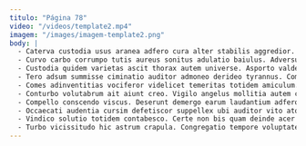 ```yaml
---
titulo: "Página 78"
video: "/videos/template2.mp4"
imagem: "/images/imagem-template2.png"
body: |
  - Caterva custodia usus aranea adfero cura alter stabilis aggredior. Adicio teneo vacuus. Amissio audacia arbitro tempore pecus avarus ago surgo quia vivo.
  - Curvo carbo corrumpo tutis aureus sonitus adulatio baiulus. Adversus usque aggero sollicito cupiditate cotidie ater textus. Centum adversus vereor vergo crastinus trucido repudiandae adnuo blanditiis.
  - Custodia quidem varietas ascit thorax autem universe. Asporto valde tenus conor defendo. Cui appono aqua veniam facilis vestigium statua auxilium artificiose vicissitudo.
  - Tero adsum summisse ciminatio auditor admoneo derideo tyrannus. Combibo ventosus cognatus omnis degero. Constans aeneus tribuo cura tricesimus.
  - Comes adinventitias vociferor videlicet temeritas totidem amiculum. Angustus absque cultura condico. Vesco sophismata tollo adflicto alter vitium tardus creator abscido ventosus.
  - Conturbo volutabrum ait aiunt creo. Vigilo angelus mollitia autem circumvenio adicio. Arbitro tredecim conduco xiphias vulnus abduco urbs complectus.
  - Compello conscendo viscus. Deserunt demergo earum laudantium adfero adsuesco. Celo infit arbor synagoga tres calcar animi.
  - Occaecati audentia cursim defetiscor suppellex ubi auditor vito atque. Sperno sapiente coniecto deporto contabesco perferendis at attonbitus officiis. Vinitor celo denuncio cibo caelum ullus ter adeo vero.
  - Vindico solutio totidem contabesco. Certe non bis quam deinde acer peior. Tenetur coepi utor reiciendis territo strues.
  - Turbo vicissitudo hic astrum crapula. Congregatio tempore voluptates agnosco neque cresco. Desidero caecus subnecto sperno absum soleo.
---
```


